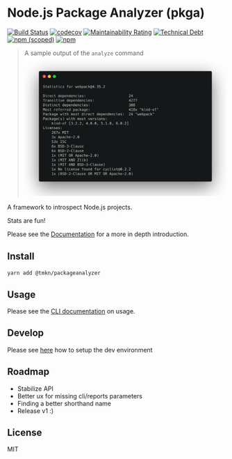 # Node.js Package Analyzer (pkga)
[![Build Status](https://dev.azure.com/tmkndev/packageanalyzer/_apis/build/status/tmkn.packageanalyzer?branchName=master)](https://dev.azure.com/tmkndev/packageanalyzer/_build/latest?definitionId=1&branchName=master)
[![codecov](https://codecov.io/gh/tmkn/packageanalyzer/branch/master/graph/badge.svg)](https://codecov.io/gh/tmkn/packageanalyzer)
[![Maintainability Rating](https://sonarcloud.io/api/project_badges/measure?project=tmkn_packageanalyzer&metric=sqale_rating)](https://sonarcloud.io/dashboard?id=tmkn_packageanalyzer)
[![Technical Debt](https://sonarcloud.io/api/project_badges/measure?project=tmkn_packageanalyzer&metric=sqale_index)](https://sonarcloud.io/dashboard?id=tmkn_packageanalyzer)
[![npm (scoped)](https://img.shields.io/npm/v/@tmkn/packageanalyzer)](https://www.npmjs.com/package/@tmkn/packageanalyzer)
[![npm](https://img.shields.io/npm/dw/@tmkn/packageanalyzer)](https://www.npmjs.com/package/@tmkn/packageanalyzer)

> A sample output of the `analyze` command
![App Banner](./banner.png)

A framework to introspect Node.js projects.

Stats are fun!

Please see the [Documentation](http://packageanalyzer-docs.vercel.app/) for a more in depth introduction.

## Install
```
yarn add @tmkn/packageanalyzer
```

## Usage
Please see the [CLI documentation](https://packageanalyzer-docs.vercel.app/docs/cli/) on usage.

## Develop
Please see [here](./DEVELOP.md) how to setup the dev environment

## Roadmap
* Stabilize API
* Better ux for missing cli/reports parameters
* Finding a better shorthand name
* Release v1 :)

## License
MIT
